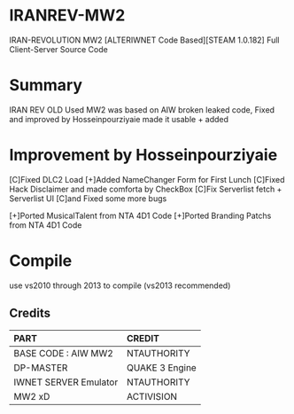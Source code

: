 # IRANREV-MW2
IRAN-REVOLUTION MW2 [ALTERIWNET Code Based][STEAM 1.0.182] Full Client-Server Source Code

# Summary
IRAN REV OLD Used MW2 was based on AIW broken leaked code, Fixed and improved by Hosseinpourziyaie made it usable + added 

# Improvement by Hosseinpourziyaie
[C]Fixed DLC2 Load
[+]Added NameChanger Form for First Lunch
[C]Fixed Hack Disclaimer and made comforta by CheckBox
[C]Fix Serverlist fetch + Serverlist UI
[C]and Fixed some more bugs

[+]Ported MusicalTalent from NTA 4D1 Code
[+]Ported Branding Patchs from NTA 4D1 Code

# Compile
use vs2010 through 2013 to compile (vs2013 recommended) 

## Credits

| PART                                                                                     | CREDIT                                                                                    |
|:-----------------------------------------------------------------------------------------|:-------------------------------------------------------------------------------------------|
| BASE CODE : AIW MW2 | NTAUTHORITY                       |
| DP-MASTER | QUAKE 3 Engine                       |
| IWNET SERVER Emulator | NTAUTHORITY                       |
| MW2 xD | ACTIVISION                       |
